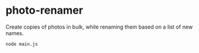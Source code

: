 # photo-renamer

Create copies of photos in bulk, while renaming them based on a list of new names.


``node main.js``

